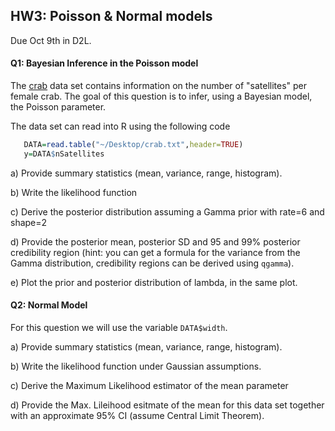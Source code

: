 
## HW3: Poisson & Normal models


Due Oct 9th in D2L.

#### Q1: Bayesian Inference in the Poisson model

The [crab](https://github.com/gdlc/STT465/blob/master/crab.txt) data set contains information on the number of "satellites" per female crab. The goal of this question is to infer, using a Bayesian model, the Poisson parameter.

The data set can read into R using the following code

```r
   DATA=read.table("~/Desktop/crab.txt",header=TRUE)
   y=DATA$nSatellites
```

  a) Provide summary statistics  (mean, variance, range, histogram).
  
  b) Write the likelihood function

  c) Derive the posterior distribution assuming a Gamma prior with rate=6 and shape=2
  
  d) Provide the posterior mean, posterior SD and 95 and 99% posterior credibility region (hint: you can get a formula for the variance from the Gamma distribution, credibility regions can be derived using `qgamma`).

  e) Plot the prior and posterior distribution of lambda, in the same plot.
  
 
#### Q2: Normal Model

For this question we will use the variable `DATA$width`.

   a) Provide summary statistics (mean, variance, range, histogram).
   
   b) Write the likelihood function under Gaussian assumptions.
   
   c) Derive the Maximum Likelihood estimator of the mean parameter
   
   d) Provide the Max. Lileihood esitmate of the mean for this data set together with an approximate 95% CI (assume Central Limit Theorem).
